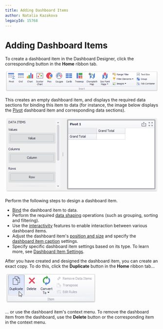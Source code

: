```yaml
---
title: Adding Dashboard Items
author: Natalia Kazakova
legacyId: 15768
---
```

# Adding Dashboard Items
To create a dashboard item in the Dashboard Designer, click the corresponding button in the **Home** ribbon tab.

![Ribbon_InsertGroup](../../images/img18512.png)

This creates an empty dashboard item, and displays the required data sections for binding this item to data (for instance, the image below displays the [Pivot](dashboard-item-settings/pivot.md) dashboard item and corresponding data sections).

![EUDocs_CreatingDashboardItems_NewPivot](../../images/img21201.png)

Perform the following steps to design a dashboard item.
* [Bind](binding-dashboard-items-to-data/binding-dashboard-items-to-data.md) the dashboard item to data.
* Perform the required [data shaping](data-shaping.md) operations (such as grouping, sorting and filtering).
* Use the [interactivity](interactivity.md) features to enable interaction between various dashboard items.
* Adjust the dashboard item's [position and size](dashboard-layout/dashboard-items-layout.md) and specify the [dashboard item caption](dashboard-layout/dashboard-item-caption.md) settings.
* Specify specific dashboard item settings based on its type. To learn more, see [Dashboard Item Settings](dashboard-item-settings.md).

After you have created and designed the dashboard item, you can create an exact copy. To do this, click the **Duplicate** button in the **Home** ribbon tab...

![Ribbon_DuplicateDashboardItem](../../images/img23150.png)

... or use the dashboard item's context menu. To remove the dashboard item from the dashboard, use the **Delete** button or the corresponding item in the context menu.